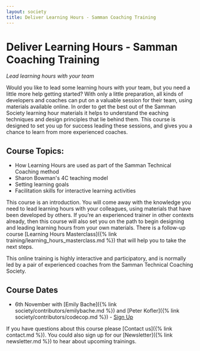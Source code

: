 ```yaml
---
layout: society
title: Deliver Learning Hours - Samman Coaching Training
---
```


# Deliver Learning Hours - Samman Coaching Training
_Lead learning hours with your team_

Would you like to lead some learning hours with your team, but you need a little more help getting started? With only a little preparation, all kinds of developers and coaches can put on a valuable session for their team, using materials available online. In order to get the best out of the Samman Society learning hour materials it helps to understand the eaching techniques and design principles that lie behind them. This course is designed to set you up for success leading these sessions, and gives you a chance to learn from more experienced coaches.

## Course Topics:

* How Learning Hours are used as part of the Samman Technical Coaching method
* Sharon Bowman's 4C teaching model
* Setting learning goals
* Facilitation skills for interactive learning activities

This course is an introduction. You will come away with the knowledge you need to lead learning hours with your colleagues, using materials that have been developed by others. If you’re an experienced trainer in other contexts already, then this course will also set you on the path to begin designing and leading learning hours from your own materials. There is a follow-up course [Learning Hours Masterclass]({% link training/learning_hours_masterclass.md %}) that will help you to take the next steps.

This online training is highly interactive and participatory, and is normally led by a pair of experienced coaches from the Samman Technical Coaching Society.

## Course Dates

* 6th November with [Emily Bache]({% link society/contributors/emilybache.md %}) and [Peter Kofler]({% link society/contributors/codecop.md %}) - [Sign Up](https://bacheconsulting.com/_events/2024-11-06_deliver_learning_hours.html)

If you have questions about this course please [Contact us]({% link contact.md %}). You could also sign up for our [Newsletter]({% link newsletter.md %}) to hear about upcoming trainings.
